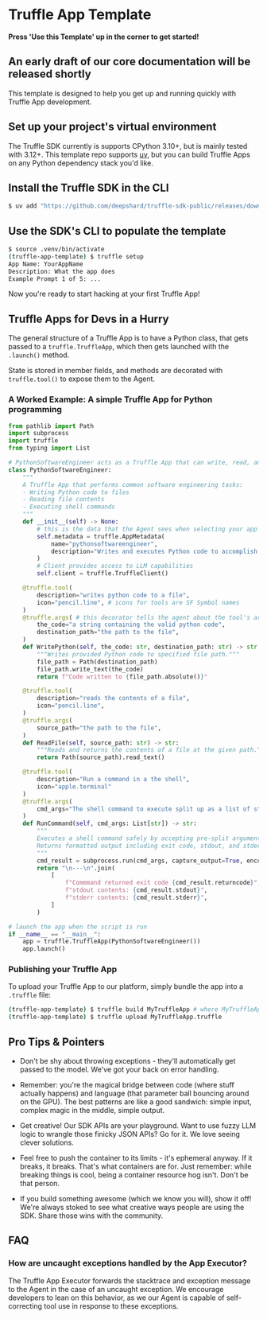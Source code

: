 # Truffle App Template

**Press 'Use this Template' up in the corner to get started!**

## An early draft of our core documentation will be released shortly

This template is designed to help you get up and running quickly with Truffle
App development. 

## Set up your project's virtual environment

The Truffle SDK currently is supports CPython 3.10+, but is mainly tested with
3.12+. This template repo supports [uv](https://docs.astral.sh/uv/), but you
can build Truffle Apps on any Python dependency stack you'd like.

## Install the Truffle SDK in the CLI

```sh
$ uv add "https://github.com/deepshard/truffle-sdk-public/releases/download/v0.6.3/truffle_sdk-0.6.3-py3-none-any.whl" # or replace uv with poetry
```

## Use the SDK's CLI to populate the template
```sh
$ source .venv/bin/activate
(truffle-app-template) $ truffle setup
App Name: YourAppName
Description: What the app does
Example Prompt 1 of 5: ...
``` 

Now you're ready to start hacking at your first Truffle App!

## Truffle Apps for Devs in a Hurry

The general structure of a Truffle App is to have a Python class, that gets passed
to a `truffle.TruffleApp`, which then gets launched with the `.launch()` method.

State is stored in member fields, and methods are decorated with `truffle.tool()` 
to expose them to the Agent.

### A Worked Example: A simple Truffle App for Python programming
```python
from pathlib import Path
import subprocess
import truffle
from typing import List

# PythonSoftwareEngineer acts as a Truffle App that can write, read, and execute code
class PythonSoftwareEngineer:
    """
    A Truffle App that performs common software engineering tasks:
    - Writing Python code to files
    - Reading file contents
    - Executing shell commands
    """
    def __init__(self) -> None:
        # this is the data that the Agent sees when selecting your app
        self.metadata = truffle.AppMetadata(
            name="pythonsoftwareengineer",
            description="Writes and executes Python code to accomplish tasks"
        )
        # Client provides access to LLM capabilities
        self.client = truffle.TruffleClient()

    @truffle.tool(
        description="writes python code to a file",
        icon="pencil.line", # icons for tools are SF Symbol names
    )
    @truffle.args( # this decorator tells the agent about the tool's arguments
        the_code="a string containing the valid python code",
        destination_path="the path to the file",
    )
    def WritePython(self, the_code: str, destination_path: str) -> str:
        """Writes provided Python code to specified file path."""
        file_path = Path(destination_path)
        file_path.write_text(the_code)
        return f"Code written to {file_path.absolute()}"

    @truffle.tool(
        description="reads the contents of a file",
        icon="pencil.line",
    )
    @truffle.args(
        source_path="the path to the file",
    )
    def ReadFile(self, source_path: str) -> str:
        """Reads and returns the contents of a file at the given path."""
        return Path(source_path).read_text()

    @truffle.tool(
        description="Run a command in a the shell",
        icon="apple.terminal"
    )
    @truffle.args(
        cmd_args="The shell command to execute split up as a list of strings, like an argv array",
    )
    def RunCommand(self, cmd_args: List[str]) -> str:
        """
        Executes a shell command safely by accepting pre-split arguments.
        Returns formatted output including exit code, stdout, and stderr.
        """
        cmd_result = subprocess.run(cmd_args, capture_output=True, encoding="utf-8")
        return "\n---\n".join(
            [
                f"Commmand returned exit code {cmd_result.returncode}",
                f"stdout contents: {cmd_result.stdout}",
                f"stderr contents: {cmd_result.stderr}",
            ]
        )

# launch the app when the script is run
if __name__ == "__main__":
    app = truffle.TruffleApp(PythonSoftwareEngineer())
    app.launch()
```
### Publishing your Truffle App

To upload your Truffle App to our platform, simply bundle the app into a `.truffle` file:

```sh
(truffle-app-template) $ truffle build MyTruffleApp # where MyTruffleApp is the name of the created project folder
(truffle-app-template) $ truffle upload MyTruffleApp.truffle
```

## Pro Tips & Pointers

* Don't be shy about throwing exceptions - they'll automatically get passed to the model. We've got your back on error handling.

* Remember: you're the magical bridge between code (where stuff actually happens) and language (that parameter ball bouncing around on the GPU). The best patterns are like a good sandwich: simple input, complex magic in the middle, simple output.

* Get creative! Our SDK APIs are your playground. Want to use fuzzy LLM logic to wrangle those finicky JSON APIs? Go for it. We love seeing clever solutions.

* Feel free to push the container to its limits - it's ephemeral anyway. If it breaks, it breaks. That's what containers are for. Just remember: while breaking things is cool, being a container resource hog isn't. Don't be that person.

* If you build something awesome (which we know you will), show it off! We're always stoked to see what creative ways people are using the SDK. Share those wins with the community.

  
## FAQ

### How are uncaught exceptions handled by the App Executor?

The Truffle App Executor forwards the stacktrace and exception message
to the Agent in the case of an uncaught exception. We encourage developers
to lean on this behavior, as we our Agent is capable of self-correcting tool
use in response to these exceptions.
